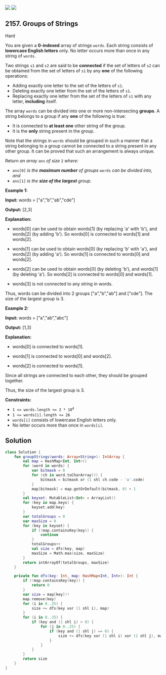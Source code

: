 [![](https://img.shields.io/github/stars/javadev/LeetCode-in-Kotlin?label=Stars&style=flat-square)](https://github.com/javadev/LeetCode-in-Kotlin)
[![](https://img.shields.io/github/forks/javadev/LeetCode-in-Kotlin?label=Fork%20me%20on%20GitHub%20&style=flat-square)](https://github.com/javadev/LeetCode-in-Kotlin/fork)

## 2157\. Groups of Strings

Hard

You are given a **0-indexed** array of strings `words`. Each string consists of **lowercase English letters** only. No letter occurs more than once in any string of `words`.

Two strings `s1` and `s2` are said to be **connected** if the set of letters of `s2` can be obtained from the set of letters of `s1` by any **one** of the following operations:

*   Adding exactly one letter to the set of the letters of `s1`.
*   Deleting exactly one letter from the set of the letters of `s1`.
*   Replacing exactly one letter from the set of the letters of `s1` with any letter, **including** itself.

The array `words` can be divided into one or more non-intersecting **groups**. A string belongs to a group if any **one** of the following is true:

*   It is connected to **at least one** other string of the group.
*   It is the **only** string present in the group.

Note that the strings in `words` should be grouped in such a manner that a string belonging to a group cannot be connected to a string present in any other group. It can be proved that such an arrangement is always unique.

Return _an array_ `ans` _of size_ `2` _where:_

*   `ans[0]` _is the **maximum number** of groups_ `words` _can be divided into, and_
*   `ans[1]` _is the **size of the largest** group_.

**Example 1:**

**Input:** words = ["a","b","ab","cde"]

**Output:** [2,3]

**Explanation:** 

- words[0] can be used to obtain words[1] (by replacing 'a' with 'b'), and words[2] (by adding 'b'). So words[0] is connected to words[1] and words[2]. 

- words[1] can be used to obtain words[0] (by replacing 'b' with 'a'), and words[2] (by adding 'a'). So words[1] is connected to words[0] and words[2]. 

- words[2] can be used to obtain words[0] (by deleting 'b'), and words[1] (by deleting 'a'). So words[2] is connected to words[0] and words[1]. 

- words[3] is not connected to any string in words. 
  
Thus, words can be divided into 2 groups ["a","b","ab"] and ["cde"]. The size of the largest group is 3.

**Example 2:**

**Input:** words = ["a","ab","abc"]

**Output:** [1,3]

**Explanation:** 

- words[0] is connected to words[1]. 

- words[1] is connected to words[0] and words[2].

- words[2] is connected to words[1]. 
  
Since all strings are connected to each other, they should be grouped together. 

Thus, the size of the largest group is 3.

**Constraints:**

*   <code>1 <= words.length <= 2 * 10<sup>4</sup></code>
*   `1 <= words[i].length <= 26`
*   `words[i]` consists of lowercase English letters only.
*   No letter occurs more than once in `words[i]`.

## Solution

```kotlin
class Solution {
    fun groupStrings(words: Array<String>): IntArray {
        val map = HashMap<Int, Int>()
        for (word in words) {
            var bitmask = 0
            for (ch in word.toCharArray()) {
                bitmask = bitmask or (1 shl ch.code - 'a'.code)
            }
            map[bitmask] = map.getOrDefault(bitmask, 0) + 1
        }
        val keyset: MutableList<Int> = ArrayList()
        for (key in map.keys) {
            keyset.add(key)
        }
        var totalGroups = 0
        var maxSize = 0
        for (key in keyset) {
            if (!map.containsKey(key)) {
                continue
            }
            totalGroups++
            val size = dfs(key, map)
            maxSize = Math.max(size, maxSize)
        }
        return intArrayOf(totalGroups, maxSize)
    }

    private fun dfs(key: Int, map: HashMap<Int, Int>): Int {
        if (!map.containsKey(key)) {
            return 0
        }
        var size = map[key]!!
        map.remove(key)
        for (i in 0..25) {
            size += dfs(key xor (1 shl i), map)
        }
        for (i in 0..25) {
            if (key and (1 shl i) > 0) {
                for (j in 0..25) {
                    if (key and (1 shl j) == 0) {
                        size += dfs(key xor (1 shl i) xor (1 shl j), map)
                    }
                }
            }
        }
        return size
    }
}
```